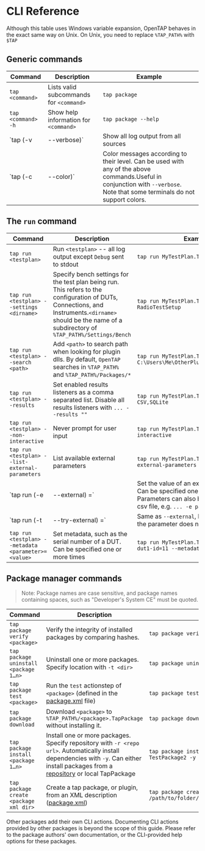 CLI Reference
============

Although this table uses Windows variable expansion, OpenTAP behaves in the exact same way on Unix. On Unix, you need to replace `%TAP_PATH%` with `$TAP`

## Generic commands
| Command                          | Description                                                                                                                                                                 | Example                                    |
|----------------------------------|-----------------------------------------------------------------------------------------------------------------------------------------------------------------------------|--------------------------------------------|
| `tap <command>`                  | Lists valid subcommands for `<command>`                                                                                                                                     | `tap package`                              |
| `tap <command> -h`               | Show help information for `<command>`                                                                                                                                       | `tap package --help`                       |
| `tap <command> (-v | --verbose)` | Show all log output from all sources                                                                                                                                        | `tap package run MyTestPlan.TapPlan -v`    |
| `tap <command> (-c | --color)`   | Color messages according to their level. Can be used with any of the above commands.Useful in conjunction with `--verbose`. Note that some terminals do not support colors. | `tap package run MyTestPlan.TapPlan -v -c` |



## The `run` command
| Command                                                        | Description                                                                                                                                                                                                | Example                                                                      |
|----------------------------------------------------------------|------------------------------------------------------------------------------------------------------------------------------------------------------------------------------------------------------------|------------------------------------------------------------------------------|
| `tap run <testplan>`                                           | Run `<testplan>` -- all log output except `Debug` sent to stdout                                                                                                                                           | `tap run MyTestPlan.TapPlan`                                                 |
| `tap run <testplan> --settings <dirname>`                      | Specify bench settings for the test plan being run. This refers to the configuration of DUTs, Connections, and Instruments.`<dirname>` should be the name of a subdirectory of `%TAP_PATH%/Settings/Bench` | `tap run MyTestPlan.TapPlan --settings RadioTestSetup`                       |
| `tap run <testplan> --search <path>`                           | Add `<path>` to search path when looking for plugin dlls. By default, `OpenTAP` searches in `%TAP_PATH%` and `%TAP_PATH%/Packages/*`                                                                       | `tap run MyTestPlan.TapPlan --search C:\Users\Me\OtherPlugins\MyDutProvider` |
| `tap run <testplan> --results`                                 | Set enabled results listeners as a comma separated list. Disable all results listeners with `... --results ""`                                                                                             | `tap run MyTestPlan.TapPlan --results CSV,SQLite        `                    |
| `tap run <testplan> --non-interactive`                         | Never prompt for user input                                                                                                                                                                                | `tap run MyTestPlan.TapPlan --non-interactive`                               |
| `tap run <testplan> --list-external-parameters`                | List available external parameters                                                                                                                                                                         | `tap run MyTestPlan.TapPlan --list-external-parameters  `                    |
| `tap run <testplan> (-e | --external) <parameter>=<value>`     | Set the value of an external parameter. Can be specified one or more times. Parameters can also be loaded from a csv file, e.g. `... -e params.csv`                                                        | `tap run MyTestPlan.TapPlan -e delay=1.0 -e timeout=5.0  `                   |
| `tap run <testplan> (-t | --try-external) <parameter>=<value>` | Same as `--external`, but ignore errors if the parameter does not exist.                                                                                                                                   | `tap run MyTestPlan.TapPlan -t delay=1.0 -t timeout=5.0 -t nonexistent=fine` |
| `tap run <testplan> --metadata <parameter>=<value>`            | Set metadata, such as the serial number of a DUT. Can be specified one or more times                                                                                                                       | `tap run MyTestPlan.TapPlan --metadata dut1-id=11 --metadata dut2-id=17`     |


## Package manager commands
> Note: Package names are case sensitive, and package names containing spaces, such as "Developer's System CE" must be quoted.

| Command                                | Description                                                                                                                                                                                                           | Example                                                          |
|----------------------------------------|-----------------------------------------------------------------------------------------------------------------------------------------------------------------------------------------------------------------------|------------------------------------------------------------------|
| `tap package verify <package>`         | Verify the integrity of installed packages by comparing hashes.                                                                                                                                                       | `tap package verify OpenTAP `                                    |
| `tap package uninstall <package 1…n>`  | Uninstall one or more packages. Specify location with `-t <dir>`                                                                                                                                                      | `tap package uninstall Demonstration Python`                     |
| `tap package test <package>`           | Run the `test` actionstep of `<package>` (defined in the [package.xml](../../Developer%20Guide/Plugin%20Packaging%20and%20Versioning/#plugin-packaging-and-versioning) file)                                          | `tap package test OpenTAP`                                       |
| `tap package download`                 | Download `<package>` to `%TAP_PATH%/<package>.TapPackage` without installing it.                                                                                                                                      | `tap package download TestPackage2`                              |
| `tap package install <package 1…n>`    | Install one or more packages. Specify repository with `-r <repo url>`. Automatically install dependencies with `-y`. Can either install packages from a [repository](http://packages.opentap.io/) or local TapPackage | `tap package install TestPackage1 TestPackage2 -y`               |
| `tap package create <package xml dir>` | Create a tap package, or plugin, from an XML description ([package.xml](../../Developer%20Guide/Plugin%20Packaging%20and%20Versioning/#plugin-packaging-and-versioning))                                              | `tap package create /path/to/folder/containing/package.xml/file` |

Other packages add their own CLI actions. Documenting CLI actions provided by other packages is beyond the scope of this guide. Please refer to the package authors' own documentation, or the CLI-provided help options for these packages.


<style>

</style>